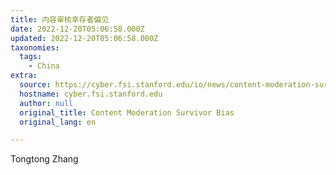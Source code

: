 ```yaml
---
title: 内容审核幸存者偏见
date: 2022-12-20T05:06:58.000Z
updated: 2022-12-20T05:06:58.000Z
taxonomies:
  tags:
    - China
extra:
  source: https://cyber.fsi.stanford.edu/io/news/content-moderation-survivor-bias
  hostname: cyber.fsi.stanford.edu
  author: null
  original_title: Content Moderation Survivor Bias
  original_lang: en

---
```


Tongtong Zhang

